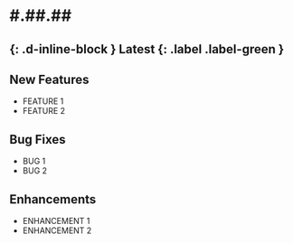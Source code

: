 <!-- ---
UNCOMMENT THESE PROPERTIES AND MOVE THE MARKDOWN FILE TO THE RELEASE-NOTES FOLDER
layout: default
title: "#.##.##"
parent: Release Notes
has_children: false
--- -->
# #.##.##
{: .d-inline-block } 
Latest
{: .label .label-green }
----
## New Features
* FEATURE 1
* FEATURE 2

## Bug Fixes
* BUG 1
* BUG 2

## Enhancements
* ENHANCEMENT 1
* ENHANCEMENT 2